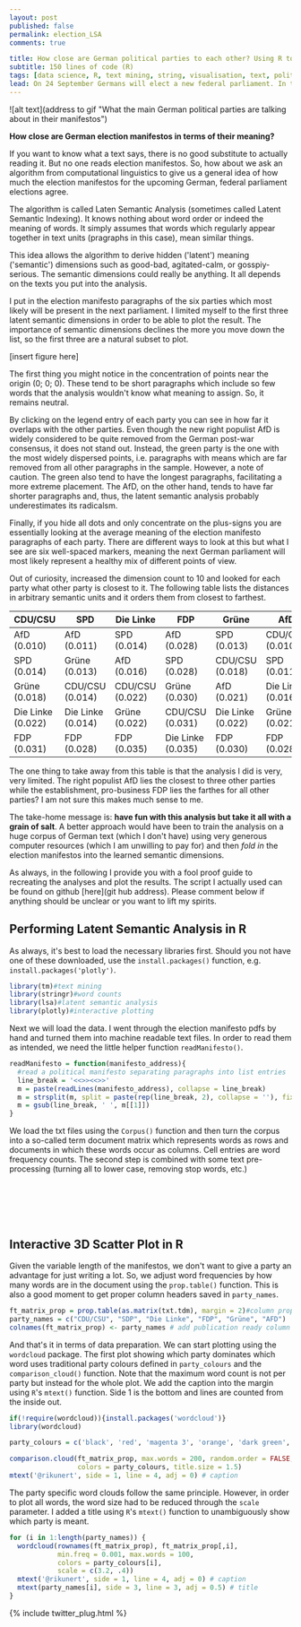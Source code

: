 ```yaml
---
layout: post
published: false
permalink: election_LSA
comments: true

title: How close are German political parties to each other? Using R to derive the latent semantic network of German election manifestos
subtitle: 150 lines of code (R)
tags: [data science, R, text mining, string, visualisation, text, politics, LSA, LSI, semantics, 3D, scatter plot, plotly]
lead: On 24 September Germans will elect a new federal parliament. In this tutorial, I text mine the main parties' election manifestos, derive the latent semantic space and visualise it to see who is closer to whom in German politics.
---
```


![alt text](address to gif
"What the main German political parties are talking about in their manifestos")

<!--excerpt-->

**How close are German election manifestos in terms of their meaning?**

If you want to know what a text says, there is no good substitute to actually reading it.
But no one reads election manifestos. 
So, how about we ask an algorithm from computational linguistics to give us a general idea of how much the election manifestos for the upcoming German, federal parliament elections agree.

The algorithm is called Laten Semantic Analysis (sometimes called Latent Semantic Indexing).
It knows nothing about word order or indeed the meaning of words. 
It simply assumes that words which regularly appear together in text units (pragraphs in this case), mean similar things.

This idea allows the algorithm to derive hidden ('latent') meaning ('semantic') dimensions such as good-bad, agitated-calm, or gosspiy-serious.
The semantic dimensions could really be anything. It all depends on the texts you put into the analysis.

I put in the election manifesto paragraphs of the six parties which most likely will be present in the next parliament.
I limited myself to the first three latent semantic dimensions in order to be able to plot the result.
The importance of semantic dimensions declines the more you move down the list, so the first three are a natural subset to plot.

[insert figure here]

The first thing you might notice in the concentration of points near the origin (0; 0; 0). 
These tend to be short paragraphs which include so few words that the analysis wouldn't know what meaning to assign.
 So, it remains neutral.
 
By clicking on the legend entry of each party you can see  in how far it overlaps with the other parties.
Even though the new right populist AfD is widely considered to be quite removed from the German post-war consensus,
it does not stand out. Instead, the green party is the one with the most widely dispersed points, i.e. paragraphs with means which are far removed from all other paragraphs in the sample.
However, a note of caution. The green also tend to have the longest paragraphs, facilitating a more extreme placement. 
The AfD, on the other hand, tends to have far shorter paragraphs and, thus, 
the latent semantic analysis probably underestimates its radicalsm.
 
Finally, if you hide all dots and only concentrate on the plus-signs you are essentially looking at the average meaning of the election manifesto paragraphs of each party.
There are different ways to look at this but what I see are six well-spaced markers, meaning the next German parliament will most likely represent a healthy mix of different points of view.

Out of curiosity, increased the dimension count to 10 and looked for each party what other party is closest to it.
The following table lists the distances in arbitrary semantic units and it orders them from closest to farthest.

 CDU/CSU | SPD | Die Linke | FDP | Grüne | AfD 
--------|----------|----------|----------|----------|----------
 AfD (0.010) | AfD (0.011) | SPD (0.014) | AfD (0.028) | SPD (0.013) | CDU/CSU (0.010)
 SPD (0.014) | Grüne (0.013) | AfD (0.016) | SPD (0.028) | CDU/CSU (0.018) | SPD (0.011)
  Grüne (0.018) | CDU/CSU (0.014) | CDU/CSU (0.022) | Grüne (0.030) | AfD (0.021) | Die Linke (0.016)
  Die Linke (0.022) | Die Linke (0.014) | Grüne (0.022) | CDU/CSU (0.031) | Die Linke (0.022) | Grüne (0.021)
  FDP (0.031) | FDP (0.028) | FDP (0.035) | Die Linke (0.035) | FDP (0.030) | FDP (0.028)

The one thing to take away from this table is that the analysis I did is very, very limited. 
The right populist AfD lies the closest to three other parties while the establishment, pro-business FDP lies the farthes for all other parties?
I am not sure this makes much sense to me.

The take-home message is: **have fun with this analysis but take it all with a grain of salt**. 
A better approach would have been to train the analysis on a huge corpus of German text (which I don't have)
 using very generous computer resources (which I am unwilling to pay for) and then *fold in* the election manifestos into the learned semantic dimensions.

As always, in the following I provide you with a fool proof guide to recreating the analyses and plot the results. 
The script I actually used can be found on github [here](git hub address). 
Please comment below if anything should be unclear or you want to lift my spirits.
 
## Performing Latent Semantic Analysis in R
As always, it's best to load the necessary libraries first. 
Should you not have one of these downloaded, use the `install.packages()` function, e.g. `install.packages('plotly')`.

```R
library(tm)#text mining
library(stringr)#word counts
library(lsa)#latent semantic analysis
library(plotly)#interactive plotting
```
Next we will load the data. 
I went through the election manifesto pdfs by hand and turned them into machine readable text files.
In order to read them as intended, we need the little helper function `readManifesto()`.
```R
readManifesto = function(manifesto_address){
  #read a political manifesto separating paragraphs into list entries
  line_break = '<<>><<>>'
  m = paste(readLines(manifesto_address), collapse = line_break)
  m = strsplit(m, split = paste(rep(line_break, 2), collapse = ''), fixed = T)
  m = gsub(line_break, ' ', m[[1]])
}
```
We load the txt files using the `Corpus()` function and then turn the corpus into a so-called term document matrix which represents words as rows and documents in which these words occur as columns. 
Cell entries are word frequency counts.
The second step is combined with some text pre-processing (turning all to lower case, removing stop words, etc.)
```R

```

```R

```


```R

```


```R

```


```R

```


```R

```


## Interactive 3D Scatter Plot in R

Given the variable length of the manifestos, we don't want to give a party an advantage for just writing a lot.
So, we adjust word frequencies by how many words are in the document using the `prop.table()` function.
This is also a good moment to get proper column headers saved in `party_names`.
```R
ft_matrix_prop = prop.table(as.matrix(txt.tdm), margin = 2)#column proportions
party_names = c("CDU/CSU", "SDP", "Die Linke", "FDP", "Grüne", "AFD")
colnames(ft_matrix_prop) <- party_names # add publication ready column labels
```
And that's it in terms of data preparation. We can start plotting using the `wordcloud` package.
The first plot showing which party dominates which word uses traditional party colours defined in `party_colours` and the `comparison_cloud()` function.
Note that the maximum word count is not per party but instead for the whole plot.
We add the caption into the margin using `R`'s `mtext()` function. 
Side 1 is the bottom and lines are counted from the inside out.
```R
if(!require(wordcloud)){install.packages('wordcloud')}
library(wordcloud)

party_colours = c('black', 'red', 'magenta 3', 'orange', 'dark green', 'blue')

comparison.cloud(ft_matrix_prop, max.words = 200, random.order = FALSE,
                 colors = party_colours, title.size = 1.5)
mtext('@rikunert', side = 1, line = 4, adj = 0) # caption
```
The party specific word clouds follow the same principle. 
However, in order to plot all words, the word size had to be reduced through the `scale` parameter.
  I added a title using `R`'s `mtext()` function to unambiguously show which party is meant.
```R
for (i in 1:length(party_names)) { 
  wordcloud(rownames(ft_matrix_prop), ft_matrix_prop[,i],
            min.freq = 0.001, max.words = 100,
            colors = party_colours[i],
            scale = c(3.2, .4))
  mtext('@rikunert', side = 1, line = 4, adj = 0) # caption
  mtext(party_names[i], side = 3, line = 3, adj = 0.5) # title
}
```
{% include twitter_plug.html %}